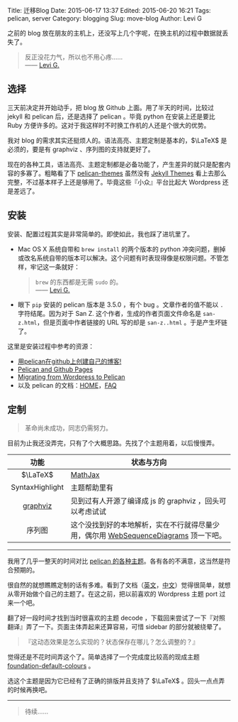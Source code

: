 Title: 迁移Blog
Date: 2015-06-17 13:37
Edited: 2015-06-20 16:21
Tags: pelican, server
Category: blogging
Slug: move-blog
Author: Levi G

之前的 blog 放在朋友的主机上，还没写上几个字呢，在换主机的过程中数据就丢失了。

> 反正没花力气，所以也不用心疼……  
> —— [Levi G.](/author/levi-g.html)

## 选择

三天前决定并开始动手，把 blog 放 Github 上面。用了半天的时间，比较过 jekyll 和 pelican 后，还是选择了 pelican 。毕竟 python 在安装上还是要比 Ruby 方便许多的。这对于我这样时不时换工作机的人还是个很大的优势。

我对 blog 的需求其实还挺烦人的。语法高亮、主题定制是基本的，$\LaTeX$ 是必须的，要是有 graphviz 、序列图的支持就更好了。

现在的各种工具，语法高亮、主题定制都是必备功能了，产生差异的就只是配套内容的多寡了。粗略看了下 [pelican-themes][pelican-themes] 虽然没有 [Jekyll Themes][Jekyll Themes] 看上去那么完整，不过基本样子上还是够用了。毕竟这些『小众』平台比起大 Wordpress 还是差远了。

## 安装

安装、配置过程其实是非常简单的。即使如此，我也踩了进坑里了。

 * Mac OS X 系统自带和 `brew install` 的两个版本的 python 冲突问题，删掉或改名系统自带的版本可以解决。这个问题有时表现得像是权限问题。不管怎样，牢记这一条就好：

   > `brew` 的东西都是无需 `sudo` 的。  
   > —— [Levi G.](/author/levi-g.html)

 * 眼下 `pip` 安装的 pelican 版本是 3.5.0 ，有个 bug 。文章作者的值不能以 `.` 字符结尾。因为对于 San Z. 这个作者，生成的作者页面文件命名是 `san-z.html`，但是页面中作者链接的 URL 写的却是 `san-z..html` 。于是产生坏链了。

这里是安装过程中参考的资源：

* [用pelican在github上创建自己的博客!](http://x-wei.github.io/pelican_github_blog.html)
* [Pelican and Github Pages](http://martinbrochhaus.com/pelican2.html)
* [Migrating from Wordpress to Pelican](http://www.vcheng.org/2014/02/22/migrating-from-wordpress-to-pelican/)
* 以及 pelican 的文档：[HOME](http://pelican-docs-zh-cn.readthedocs.org/en/latest/)，[FAQ](http://pelican-docs-zh-cn.readthedocs.org/en/latest/faq.html)

## 定制

> 革命尚未成功，同志仍需努力。

目前为止我还没弄完，只有了个大概思路。先找了个主题用着，以后慢慢弄。

 功能 | 状态与方向
:-:|-
$\LaTeX$ | [MathJax](http://www.mathjax.org/)
SyntaxHighlight | 主题帮助里有
[graphviz](http://www.graphviz.org/) | 见到过有人开源了编译成 js 的 graphviz ，回头可以考虑试试
序列图 | 这个没找到好的本地解析，实在不行就得尽量少用，偶尔用 [WebSequenceDiagrams](https://www.websequencediagrams.com) 顶一下吧。

----

我用了几乎一整天的时间对比 [pelican 的各种主题][pelican-themes]。各有各的不满意，这当然是符合预期的。

很自然的就想瞧瞧定制的话有多难。看到了文档（[英文](http://docs.getpelican.com/en/3.5.0/themes.html#structure)，[中文](http://pelican-docs-zh-cn.readthedocs.org/en/latest/themes.html#theming-pelican)）觉得很简单，就想从零开始做个自己的主题了。在这之前，把以前喜欢的 Wordpress 主题 port 过来一个吧。

翻了好一段时间才找到当时很喜欢的主题 decode ，下载回来尝试了一下『对照翻译』弄了一下。页面主体弄起来还算容易，可惜 sidebar 的部分就被绕晕了。

> 『这动态效果是怎么实现的？状态保存在哪儿？怎么调整的？』

觉得还是不花时间弄这个了。简单选择了一个完成度比较高的现成主题 [foundation-default-colours](https://github.com/getpelican/pelican-themes/tree/master/foundation-default-colours) 。

选这个主题是因为它已经有了正确的排版并且支持了 $\LaTeX$ 。回头一点点弄的时候再换吧。

----
> 待续……

[pelican-themes]: https://github.com/getpelican/pelican-themes "pelican 主题包"
[Jekyll Themes]: http://jekyllthemes.org "Jekyll 主题包"